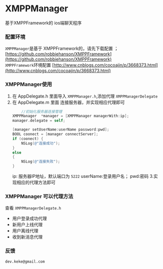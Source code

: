 XMPPManager
===========

基于XMPPFramework的 ios端聊天程序

### 配置环境
`XMPPManager`是基于 XMPPFramework的，请先下载配置 ；[https://github.com/robbiehanson/XMPPFramework](https://github.com/robbiehanson/XMPPFramework)			
`XMPPFramework`环境配置 [http://www.cnblogs.com/cocoajin/p/3668373.html](http://www.cnblogs.com/cocoajin/p/3668373.html)

### XMPPManager使用
1. 在 AppDelegate.h 里面导入 `XMPPManager.h`,添加代理 `XMPPManagerDelegate`
2. 在 AppDelegate.m 里面 连接服务器，并实现相应代理即可
	```objective-c
	    //初始化服务器连接管理
    XMPPManager  *manager = [XMPPManager managerWith:ip];
    manager.delegate = self;
    
    [manager setUserName:userName password:pwd];
    BOOL coonect = [manager connectServer];
    if (coonect) {
        NSLog(@"连接成功");
    }
    else
    {
        NSLog(@"连接失败");
    }
	```
	ip: 服务器IP地址，默认端口为 `5222`
	userName:登录用户名；
	pwd:密码
3.实现相应的代理方法即可
### XMPPManager 可以代理方法

查看 `XMPPManagerDelegate.h`
- 用户登录成功代理
- 新用户上线代理
- 用户离线代理
- 收到新消息代理


### 反馈
`dev.keke@gmail.com`


